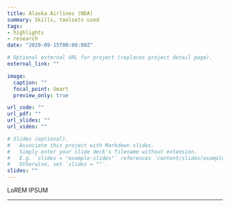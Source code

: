 ```yaml
---
title: Alaska Airlines (NDA)
summary: Skills, toolsets used
tags:
- highlights
- research
date: "2020-09-15T00:00:00Z"

# Optional external URL for project (replaces project detail page).
external_link: ""

image:
  caption: ""
  focal_point: Smart
  preview_only: true

url_code: ""
url_pdf: ""
url_slides: ""
url_video: ""

# Slides (optional).
#   Associate this project with Markdown slides.
#   Simply enter your slide deck's filename without extension.
#   E.g. `slides = "example-slides"` references `content/slides/example-slides.md`.
#   Otherwise, set `slides = ""`.
slides: ""
---
```


LoREM IPSUM

<!-- ![](/pdf/navigating-cancer-resources/deformed-diamond.pdf) -->

---
<br>

